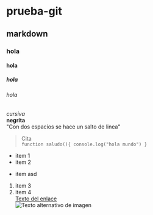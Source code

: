 # prueba-git
## markdown
### hola
#### hola
##### hola
###### hola
*cursiva*  
**negrita**  
"Con dos espacios se hace un salto de linea"
>Cita  
`function saludo(){
  console.log("hola mundo")
}`

* item 1
* item 2
- item asd
1. item 3
2. item 4  
[Texto del enlace](url)  
![Texto alternativo de imagen](url)
